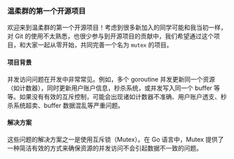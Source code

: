 

### 温柔群的第一个开源项目

欢迎来到温柔群的第一个开源项目！考虑到很多新加入的同学可能和我当初一样，对 Git 的使用不太熟悉，也很少参与到开源项目的贡献中，我们希望通过这个项目，和大家一起从零开始，共同完善一个名为 `mutex` 的项目。

#### 项目背景

并发访问问题在开发中非常常见。例如，多个 goroutine 并发更新同一个资源（如计数器），同时更新用户账户信息，秒杀系统，或并发写入同一个 buffer 等等。如果没有有效的互斥控制，可能会出现诸如计数器不准确、用户账户透支、秒杀系统超卖、buffer 数据混乱等严重问题。

#### 解决方案

这些问题的解决方案之一是使用互斥锁（Mutex）。在 Go 语言中，Mutex 提供了一种简洁有效的方式来确保资源的并发访问不会引起数据不一致的问题。




